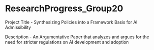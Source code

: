 # ResearchProgress_Group20

Project Title - Synthesizing Policies into a Framework Basis for AI Admissibility

Description - An Argumentative Paper that analyzes and argues for the need for stricter regulations on AI development and adoption 
